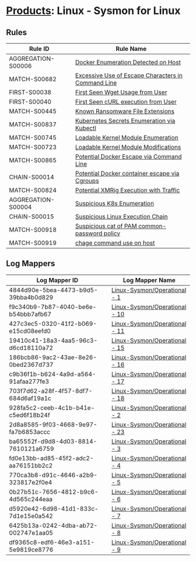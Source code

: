 # [Products](README.md): Linux - Sysmon for Linux

## Rules

|Rule ID|Rule Name|
|----|----|
|AGGREGATION-S00006|[Docker Enumeration Detected on Host](../rules/AGGREGATION-S00006.md)|
|MATCH-S00682|[Excessive Use of Escape Characters in Command Line](../rules/MATCH-S00682.md)|
|FIRST-S00038|[First Seen Wget Usage from User](../rules/FIRST-S00038.md)|
|FIRST-S00040|[First Seen cURL execution from User](../rules/FIRST-S00040.md)|
|MATCH-S00445|[Known Ransomware File Extensions](../rules/MATCH-S00445.md)|
|MATCH-S00837|[Kubernetes Secrets Enumeration via Kubectl](../rules/MATCH-S00837.md)|
|MATCH-S00745|[Loadable Kernel Module Enumeration](../rules/MATCH-S00745.md)|
|MATCH-S00723|[Loadable Kernel Module Modifications](../rules/MATCH-S00723.md)|
|MATCH-S00865|[Potential Docker Escape via Command Line](../rules/MATCH-S00865.md)|
|CHAIN-S00014|[Potential Docker container escape via Cgroups](../rules/CHAIN-S00014.md)|
|MATCH-S00824|[Potential XMRig Execution with Traffic](../rules/MATCH-S00824.md)|
|AGGREGATION-S00004|[Suspicious K8s Enumeration](../rules/AGGREGATION-S00004.md)|
|CHAIN-S00015|[Suspicious Linux Execution Chain](../rules/CHAIN-S00015.md)|
|MATCH-S00918|[Suspicious cat of PAM common-password policy](../rules/MATCH-S00918.md)|
|MATCH-S00919|[chage command use on host](../rules/MATCH-S00919.md)|


## Log Mappers

|Log Mapper ID|Log Mapper Name|
|----|----|
|4844d90e-5bea-4473-b9d5-39bba4b0d829|[Linux-Sysmon/Operational - 1](../mappings/4844d90e-5bea-4473-b9d5-39bba4b0d829.md)|
|f9c340b9-7b87-4040-be6e-b54bbb7afb67|[Linux-Sysmon/Operational - 10](../mappings/f9c340b9-7b87-4040-be6e-b54bbb7afb67.md)|
|427c3ec5-0320-41f2-b069-e15cd08eefd0|[Linux-Sysmon/Operational - 11](../mappings/427c3ec5-0320-41f2-b069-e15cd08eefd0.md)|
|19410c41-18a3-4aa5-96c3-d6cd18110a72|[Linux-Sysmon/Operational - 15](../mappings/19410c41-18a3-4aa5-96c3-d6cd18110a72.md)|
|186bcb86-9ac2-43ae-8e26-0bed2367d737|[Linux-Sysmon/Operational - 16](../mappings/186bcb86-9ac2-43ae-8e26-0bed2367d737.md)|
|c9b36f1b-b624-4a9d-a564-91afaa277fe3|[Linux-Sysmon/Operational - 17](../mappings/c9b36f1b-b624-4a9d-a564-91afaa277fe3.md)|
|703f7d62-a28f-4f57-8df7-684d6af19a1c|[Linux-Sysmon/Operational - 18](../mappings/703f7d62-a28f-4f57-8df7-684d6af19a1c.md)|
|928fa5c2-ceeb-4c1b-b41e-c5ed6f18b24f|[Linux-Sysmon/Operational - 2](../mappings/928fa5c2-ceeb-4c1b-b41e-c5ed6f18b24f.md)|
|2d8a8585-9f03-4668-9e97-fa7b6853accc|[Linux-Sysmon/Operational - 23](../mappings/2d8a8585-9f03-4668-9e97-fa7b6853accc.md)|
|ba65552f-d9d8-4d03-8814-7610121a6759|[Linux-Sysmon/Operational - 3](../mappings/ba65552f-d9d8-4d03-8814-7610121a6759.md)|
|fd0e13bb-ad85-45f2-adc2-aa76151bb2c2|[Linux-Sysmon/Operational - 4](../mappings/fd0e13bb-ad85-45f2-adc2-aa76151bb2c2.md)|
|770ca3b8-d91c-4646-a2b9-323817e2f0e4|[Linux-Sysmon/Operational - 5](../mappings/770ca3b8-d91c-4646-a2b9-323817e2f0e4.md)|
|0b27b51c-7656-4812-b9c6-4d565c244eaa|[Linux-Sysmon/Operational - 6](../mappings/0b27b51c-7656-4812-b9c6-4d565c244eaa.md)|
|d5920e42-6d98-41d1-833c-7d1e15e0a542|[Linux-Sysmon/Operational - 7](../mappings/d5920e42-6d98-41d1-833c-7d1e15e0a542.md)|
|6425b13a-0242-4dba-ab72-002747e1aa05|[Linux-Sysmon/Operational - 8](../mappings/6425b13a-0242-4dba-ab72-002747e1aa05.md)|
|df9365c8-edf6-46e3-a151-5e9819ce8776|[Linux-Sysmon/Operational - 9](../mappings/df9365c8-edf6-46e3-a151-5e9819ce8776.md)|



